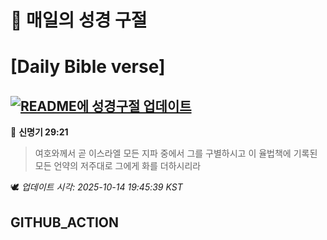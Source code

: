 # 🙏 매일의 성경 구절
# [Daily Bible verse]
## [![README에 성경구절 업데이트](https://github.com/DONGSUKA/first_test/actions/workflows/update-readme-bible.yml/badge.svg)](https://github.com/DONGSUKA/first_test/actions/workflows/update-readme-bible.yml)
<!-- START_BIBLE_VERSE -->
📖 **신명기 29:21**
> 여호와께서 곧 이스라엘 모든 지파 중에서 그를 구별하시고 이 율법책에 기록된 모든 언약의 저주대로 그에게 화를 더하시리라

🕊️ _업데이트 시각: 2025-10-14 19:45:39 KST_
  <!-- END_BIBLE_VERSE -->
## GITHUB_ACTION
